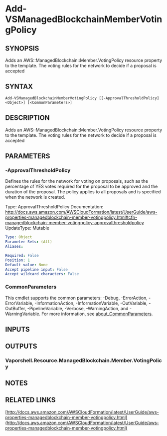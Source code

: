# Add-VSManagedBlockchainMemberVotingPolicy

## SYNOPSIS
Adds an AWS::ManagedBlockchain::Member.VotingPolicy resource property to the template.
The voting rules for the network to decide if a proposal is accepted

## SYNTAX

```
Add-VSManagedBlockchainMemberVotingPolicy [[-ApprovalThresholdPolicy] <Object>] [<CommonParameters>]
```

## DESCRIPTION
Adds an AWS::ManagedBlockchain::Member.VotingPolicy resource property to the template.
The voting rules for the network to decide if a proposal is accepted

## PARAMETERS

### -ApprovalThresholdPolicy
Defines the rules for the network for voting on proposals, such as the percentage of YES votes required for the proposal to be approved and the duration of the proposal.
The policy applies to all proposals and is specified when the network is created.

Type: ApprovalThresholdPolicy
Documentation: http://docs.aws.amazon.com/AWSCloudFormation/latest/UserGuide/aws-properties-managedblockchain-member-votingpolicy.html#cfn-managedblockchain-member-votingpolicy-approvalthresholdpolicy
UpdateType: Mutable

```yaml
Type: Object
Parameter Sets: (All)
Aliases:

Required: False
Position: 1
Default value: None
Accept pipeline input: False
Accept wildcard characters: False
```

### CommonParameters
This cmdlet supports the common parameters: -Debug, -ErrorAction, -ErrorVariable, -InformationAction, -InformationVariable, -OutVariable, -OutBuffer, -PipelineVariable, -Verbose, -WarningAction, and -WarningVariable. For more information, see [about_CommonParameters](http://go.microsoft.com/fwlink/?LinkID=113216).

## INPUTS

## OUTPUTS

### Vaporshell.Resource.ManagedBlockchain.Member.VotingPolicy
## NOTES

## RELATED LINKS

[http://docs.aws.amazon.com/AWSCloudFormation/latest/UserGuide/aws-properties-managedblockchain-member-votingpolicy.html](http://docs.aws.amazon.com/AWSCloudFormation/latest/UserGuide/aws-properties-managedblockchain-member-votingpolicy.html)

